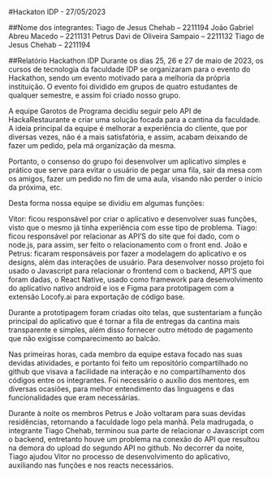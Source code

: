 #Hackaton IDP - 27/05/2023

##Nome dos integrantes:
Tiago de Jesus Chehab – 2211194
João Gabriel Abreu Macedo –  2211131
Petrus Davi de Oliveira Sampaio  – 2211132
Tiago de Jesus Chehab – 2211194 

##Relatório Hackathon IDP
Durante os dias 25, 26 e 27 de maio de 2023, os cursos de tecnologia  da faculdade IDP se  organizaram para o evento do Hackathon, sendo um evento motivado para a melhoria da própria instituição. O evento foi dividido em grupos de quatro estudantes de qualquer semestre, e assim foi criado nosso grupo.

A equipe Garotos de Programa decidiu seguir pelo API de HackaRestaurante e criar uma solução focada para a cantina da faculdade. A ideia principal da equipe  é melhorar a experiência do cliente, que por diversas vezes, não é a mais satisfatória, e assim, acabam deixando de fazer um pedido, pela má organização da mesma.

Portanto, o consenso do grupo foi desenvolver um aplicativo simples e prático que serve para evitar o usuário de pegar uma fila, sair da mesa com os amigos, fazer um pedido no fim de uma aula, visando não perder o início da próxima, etc.

Desta forma nossa equipe se dividiu em algumas funções:

Vitor: ficou responsável por criar o aplicativo e desenvolver suas funções, visto que o mesmo já tinha experiência com esse tipo de problema.
Tiago: ficou responsável por relacionar as API’S do site que foi dado, com o node.js, para assim, ser feito o relacionamento com o front end.
João e Petrus: ficaram responsáveis por fazer a modelagem do aplicativo e os designs, além das interações de usuário.
Para desenvolver nosso projeto foi usado o Javascript para relacionar o frontend com o backend, API’S que foram dadas, o React Native, usado como framework para desenvolvimento do aplicativo nativo android e ios e Figma para prototipagem com a extensão Locofy.ai para exportação de código base.

Durante a prototipagem foram criadas oito telas, que sustentariam a função principal do aplicativo que é tornar a fila de entregas da cantina mais transparente e simples, além disso fornecer outro método de pagamento que não exigisse comparecimento ao balcão. 

Nas primeiras horas, cada membro da equipe estava focado nas suas devidas atividades, e portanto foi feito um repositório compartilhado no github que visava a facilidade na interação e no compartilhamento dos códigos entre os integrantes. Foi necessário o auxílio dos mentores, em diversas ocasiões, para melhor entendimento das linguagens e das funcionalidades que eram necessárias.

Durante à noite os membros Petrus e João voltaram para suas devidas residências, retornando a faculdade logo pela manhã. Pela madrugada, o integrante Tiago Chehab, terminou sua parte de relacionar o Javascript com o backend, entretanto houve um problema na conexão do API que resultou na demora do upload do segundo API no github. No decorrer da noite, Tiago ajudou Vitor no processo de desenvolvimento do aplicativo, auxiliando nas funções e nos reacts necessários.